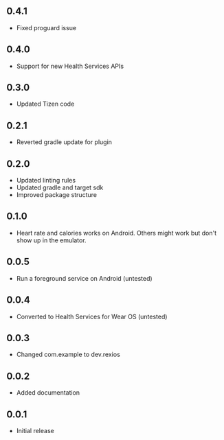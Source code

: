 ## 0.4.1
- Fixed proguard issue

## 0.4.0
- Support for new Health Services APIs

## 0.3.0
- Updated Tizen code

## 0.2.1
- Reverted gradle update for plugin

## 0.2.0
- Updated linting rules
- Updated gradle and target sdk
- Improved package structure

## 0.1.0
- Heart rate and calories works on Android. Others might work but don't show up in the emulator.

## 0.0.5
- Run a foreground service on Android (untested)

## 0.0.4
- Converted to Health Services for Wear OS (untested)

## 0.0.3
- Changed com.example to dev.rexios

## 0.0.2
- Added documentation

## 0.0.1
- Initial release